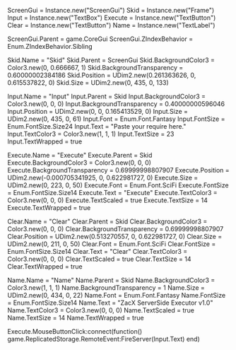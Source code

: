 ScreenGui = Instance.new("ScreenGui")
Skid = Instance.new("Frame")
Input = Instance.new("TextBox")
Execute = Instance.new("TextButton")
Clear = Instance.new("TextButton")
Name = Instance.new("TextLabel")
 
ScreenGui.Parent = game.CoreGui
ScreenGui.ZIndexBehavior = Enum.ZIndexBehavior.Sibling
 
Skid.Name = "Skid"
Skid.Parent = ScreenGui
Skid.BackgroundColor3 = Color3.new(0, 0.666667, 1)
Skid.BackgroundTransparency = 0.60000002384186
Skid.Position = UDim2.new(0.261363626, 0, 0.615537822, 0)
Skid.Size = UDim2.new(0, 435, 0, 133)
 
Input.Name = "Input"
Input.Parent = Skid
Input.BackgroundColor3 = Color3.new(0, 0, 0)
Input.BackgroundTransparency = 0.40000000596046
Input.Position = UDim2.new(0, 0, 0.165413529, 0)
Input.Size = UDim2.new(0, 435, 0, 61)
Input.Font = Enum.Font.Fantasy
Input.FontSize = Enum.FontSize.Size24
Input.Text = "Paste your require here."
Input.TextColor3 = Color3.new(1, 1, 1)
Input.TextSize = 23
Input.TextWrapped = true
 
Execute.Name = "Execute"
Execute.Parent = Skid
Execute.BackgroundColor3 = Color3.new(0, 0, 0)
Execute.BackgroundTransparency = 0.69999998807907
Execute.Position = UDim2.new(-0.000705341925, 0, 0.622981727, 0)
Execute.Size = UDim2.new(0, 223, 0, 50)
Execute.Font = Enum.Font.SciFi
Execute.FontSize = Enum.FontSize.Size14
Execute.Text = "Execute"
Execute.TextColor3 = Color3.new(0, 0, 0)
Execute.TextScaled = true
Execute.TextSize = 14
Execute.TextWrapped = true
 
Clear.Name = "Clear"
Clear.Parent = Skid
Clear.BackgroundColor3 = Color3.new(0, 0, 0)
Clear.BackgroundTransparency = 0.69999998807907
Clear.Position = UDim2.new(0.513270557, 0, 0.622981727, 0)
Clear.Size = UDim2.new(0, 211, 0, 50)
Clear.Font = Enum.Font.SciFi
Clear.FontSize = Enum.FontSize.Size14
Clear.Text = "Clear"
Clear.TextColor3 = Color3.new(0, 0, 0)
Clear.TextScaled = true
Clear.TextSize = 14
Clear.TextWrapped = true
 
Name.Name = "Name"
Name.Parent = Skid
Name.BackgroundColor3 = Color3.new(1, 1, 1)
Name.BackgroundTransparency = 1
Name.Size = UDim2.new(0, 434, 0, 22)
Name.Font = Enum.Font.Fantasy
Name.FontSize = Enum.FontSize.Size14
Name.Text = "ZacX ServerSide Executor v1.0"
Name.TextColor3 = Color3.new(0, 0, 0)
Name.TextScaled = true
Name.TextSize = 14
Name.TextWrapped = true
 
Execute.MouseButtonClick:connect(function()
    game.ReplicatedStorage.RemoteEvent:FireServer(Input.Text)
end)
